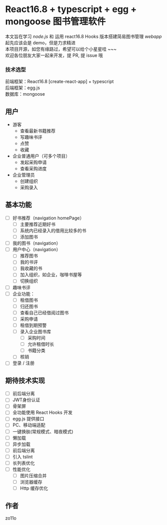 
# React16.8 + typescript + egg + mongoose 图书管理软件

本文旨在学习 *node.js* 和 运用 react16.8 Hooks 版本搭建简易图书管理 *webapp*  
起先应该会是 demo，但是力求精进  
本项目开源，如您有缘路过，希望可以给个小星星哇 ~~~  
欢迎各位朋友大家一起来开发，提 PR, 提 issue 哦

### 技术选型

前端框架：React16.8 [create-react-app] + typescript  
后端框架：egg.js  
数据库：mongoose  

## 用户

* 游客
  * 查看最新书籍推荐
  * 写趣味书评
  * 点赞
  * 收藏
* 企业普通用户（可多个项目）
  * 发起采购申请
  * 查看采购进度
* 企业管理员
  * 创建组织
  * 采购录入

## 基本功能

* [ ] 好书推荐（navigation homePage）
  * [ ] 主要推荐近期好书
  * [ ] 系统内已经录入的借用比较多的书
  * [ ] 添加图书
* [ ] 我的图书（navigation）
* [ ] 用户中心（navigation）
  * [ ] 推荐图书
  * [ ] 我的书评
  * [ ] 我收藏的书
  * [ ] 加入组织，如企业，咖啡书屋等
  * [ ] 切换组织
* [ ] 趣味书评
* [ ] 企业功能：
  * [ ] 租借图书
  * [ ] 归还图书
  * [ ] 查看自己已经借阅过图书
  * [ ] 采购申请
  * [ ] 租借到期预警
  * [ ] 录入企业图书库
    * [ ] 采购时间
    * [ ] 允许租借时长
    * [ ] 书籍分类
  * [ ] 核销
* [ ] 登录 / 注册

## 期待技术实现

* [ ] 前后端分离
* [ ] JWT身份认证
* [ ] 骨架屏
* [ ] 全功能使用 React Hooks 开发
* [ ] egg.js 提供接口
* [ ] PC、移动端适配
* [ ] 一键换肤(常规模式、暗夜模式)
* [ ] 懒加载
* [ ] 异步加载
* [ ] 前后端分离
* [ ] 引入 tslint
* [ ] 长列表优化
* [ ] 性能优化
  * [ ] 图片压缩合并
  * [ ] 浏览器缓存
  * [ ] Http 缓存优化

## 作者

zo11o
